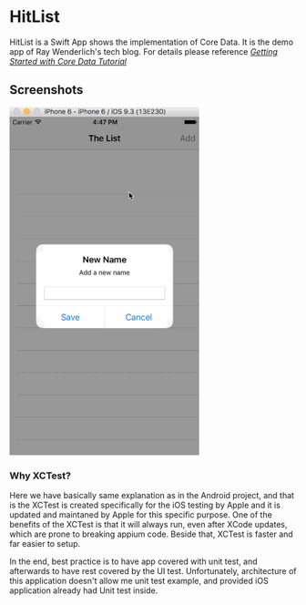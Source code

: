 HitList
==========
HitList is a Swift App shows the implementation of Core Data. It is the demo app of Ray Wenderlich's tech blog. For details please reference [*Getting Started with Core Data Tutorial*](https://www.raywenderlich.com/115695/getting-started-with-core-data-tutorial)

## Screenshots
![HitList](./HitList.gif)


### Why XCTest?

Here we have basically same explanation as in the Android project, and that is the 
XCTest is created specifically for the iOS testing by Apple and it is updated and maintaned by Apple for
this specific purpose. One of the benefits of the XCTest is that it will always run, even after XCode updates, which
are prone to breaking appium code. Beside that, XCTest is faster and far easier to setup.

In the end, best practice is to have app covered with unit test, and afterwards to
have rest covered by the UI test. Unfortunately, architecture of this application
doesn't allow me unit test example, and provided iOS application already had Unit test inside.
